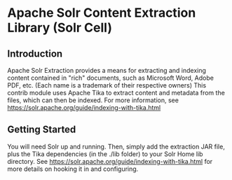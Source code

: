 Apache Solr Content Extraction Library (Solr Cell)
==================================================

Introduction
------------

Apache Solr Extraction provides a means for extracting and indexing content contained in "rich" documents, such
as Microsoft Word, Adobe PDF, etc.  (Each name is a trademark of their respective owners)  This contrib module
uses Apache Tika to extract content and metadata from the files, which can then be indexed.  For more information,
see https://solr.apache.org/guide/indexing-with-tika.html

Getting Started
---------------
You will need Solr up and running.  Then, simply add the extraction JAR file, plus the Tika dependencies (in the ./lib folder)
to your Solr Home lib directory.  See https://solr.apache.org/guide/indexing-with-tika.html for more details on hooking it in
 and configuring.
